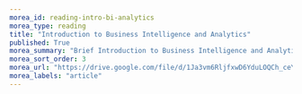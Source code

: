```yaml
---
morea_id: reading-intro-bi-analytics
morea_type: reading
title: "Introduction to Business Intelligence and Analytics"
published: True
morea_summary: "Brief Introduction to Business Intelligence and Analytics"
morea_sort_order: 3
morea_url: "https://drive.google.com/file/d/1Ja3vm6RljfxwD6YduLOQCh_ceYqNFM4h/view?usp=drive_link"
morea_labels: "article"
---
```

